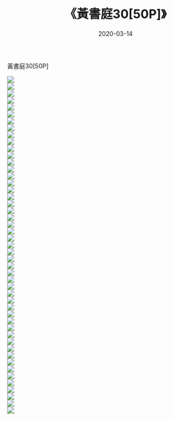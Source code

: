 ﻿---
layout: post
title:  《黃書庭30[50P]》
date:   2020-03-14
img: http://img.660000.xyz/Sharelink/唯美/2020/黃書庭30[50P]/000.jpg
categories: [美女, 清纯, 唯美]
---

黃書庭30[50P]

  ![](http://img.660000.xyz/Sharelink/唯美/2020/黃書庭30[50P]/001.jpg) <br> ![](http://img.660000.xyz/Sharelink/唯美/2020/黃書庭30[50P]/002.jpg) <br> ![](http://img.660000.xyz/Sharelink/唯美/2020/黃書庭30[50P]/003.jpg) <br> ![](http://img.660000.xyz/Sharelink/唯美/2020/黃書庭30[50P]/004.jpg) <br> ![](http://img.660000.xyz/Sharelink/唯美/2020/黃書庭30[50P]/005.jpg) <br> ![](http://img.660000.xyz/Sharelink/唯美/2020/黃書庭30[50P]/006.jpg) <br> ![](http://img.660000.xyz/Sharelink/唯美/2020/黃書庭30[50P]/007.jpg) <br> ![](http://img.660000.xyz/Sharelink/唯美/2020/黃書庭30[50P]/008.jpg) <br> ![](http://img.660000.xyz/Sharelink/唯美/2020/黃書庭30[50P]/009.jpg) <br> ![](http://img.660000.xyz/Sharelink/唯美/2020/黃書庭30[50P]/010.jpg) <br> ![](http://img.660000.xyz/Sharelink/唯美/2020/黃書庭30[50P]/011.jpg) <br> ![](http://img.660000.xyz/Sharelink/唯美/2020/黃書庭30[50P]/012.jpg) <br> ![](http://img.660000.xyz/Sharelink/唯美/2020/黃書庭30[50P]/013.jpg) <br> ![](http://img.660000.xyz/Sharelink/唯美/2020/黃書庭30[50P]/014.jpg) <br> ![](http://img.660000.xyz/Sharelink/唯美/2020/黃書庭30[50P]/015.jpg) <br> ![](http://img.660000.xyz/Sharelink/唯美/2020/黃書庭30[50P]/016.jpg) <br> ![](http://img.660000.xyz/Sharelink/唯美/2020/黃書庭30[50P]/017.jpg) <br> ![](http://img.660000.xyz/Sharelink/唯美/2020/黃書庭30[50P]/018.jpg) <br> ![](http://img.660000.xyz/Sharelink/唯美/2020/黃書庭30[50P]/019.jpg) <br> ![](http://img.660000.xyz/Sharelink/唯美/2020/黃書庭30[50P]/020.jpg) <br> ![](http://img.660000.xyz/Sharelink/唯美/2020/黃書庭30[50P]/021.jpg) <br> ![](http://img.660000.xyz/Sharelink/唯美/2020/黃書庭30[50P]/022.jpg) <br> ![](http://img.660000.xyz/Sharelink/唯美/2020/黃書庭30[50P]/023.jpg) <br> ![](http://img.660000.xyz/Sharelink/唯美/2020/黃書庭30[50P]/024.jpg) <br> ![](http://img.660000.xyz/Sharelink/唯美/2020/黃書庭30[50P]/025.jpg) <br> ![](http://img.660000.xyz/Sharelink/唯美/2020/黃書庭30[50P]/026.jpg) <br> ![](http://img.660000.xyz/Sharelink/唯美/2020/黃書庭30[50P]/027.jpg) <br> ![](http://img.660000.xyz/Sharelink/唯美/2020/黃書庭30[50P]/028.jpg) <br> ![](http://img.660000.xyz/Sharelink/唯美/2020/黃書庭30[50P]/029.jpg) <br> ![](http://img.660000.xyz/Sharelink/唯美/2020/黃書庭30[50P]/030.jpg) <br> ![](http://img.660000.xyz/Sharelink/唯美/2020/黃書庭30[50P]/031.jpg) <br> ![](http://img.660000.xyz/Sharelink/唯美/2020/黃書庭30[50P]/032.jpg) <br> ![](http://img.660000.xyz/Sharelink/唯美/2020/黃書庭30[50P]/033.jpg) <br> ![](http://img.660000.xyz/Sharelink/唯美/2020/黃書庭30[50P]/034.jpg) <br> ![](http://img.660000.xyz/Sharelink/唯美/2020/黃書庭30[50P]/035.jpg) <br> ![](http://img.660000.xyz/Sharelink/唯美/2020/黃書庭30[50P]/036.jpg) <br> ![](http://img.660000.xyz/Sharelink/唯美/2020/黃書庭30[50P]/037.jpg) <br> ![](http://img.660000.xyz/Sharelink/唯美/2020/黃書庭30[50P]/038.jpg) <br> ![](http://img.660000.xyz/Sharelink/唯美/2020/黃書庭30[50P]/039.jpg) <br> ![](http://img.660000.xyz/Sharelink/唯美/2020/黃書庭30[50P]/040.jpg) <br> ![](http://img.660000.xyz/Sharelink/唯美/2020/黃書庭30[50P]/041.jpg) <br> ![](http://img.660000.xyz/Sharelink/唯美/2020/黃書庭30[50P]/042.jpg) <br> ![](http://img.660000.xyz/Sharelink/唯美/2020/黃書庭30[50P]/043.jpg) <br> ![](http://img.660000.xyz/Sharelink/唯美/2020/黃書庭30[50P]/044.jpg) <br> ![](http://img.660000.xyz/Sharelink/唯美/2020/黃書庭30[50P]/045.jpg) <br> ![](http://img.660000.xyz/Sharelink/唯美/2020/黃書庭30[50P]/046.jpg) <br> ![](http://img.660000.xyz/Sharelink/唯美/2020/黃書庭30[50P]/047.jpg) <br> ![](http://img.660000.xyz/Sharelink/唯美/2020/黃書庭30[50P]/048.jpg) <br> ![](http://img.660000.xyz/Sharelink/唯美/2020/黃書庭30[50P]/049.jpg) <br>